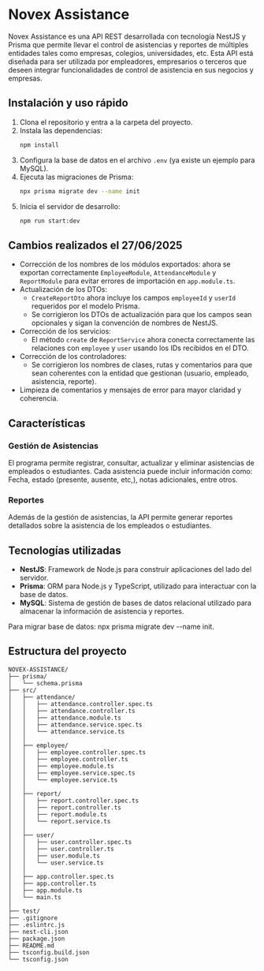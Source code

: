 # Novex Assistance
Novex Assistance es una API REST desarrollada con tecnología NestJS y Prisma que permite llevar el control de asistencias y reportes de múltiples entidades tales como empresas, colegios, universidades, etc. Esta API está diseñada para ser utilizada por empleadores, empresarios o terceros que deseen integrar funcionalidades de control de asistencia en sus negocios y empresas.

## Instalación y uso rápido

1. Clona el repositorio y entra a la carpeta del proyecto.
2. Instala las dependencias:
   ```bash
   npm install
   ```
3. Configura la base de datos en el archivo `.env` (ya existe un ejemplo para MySQL).
4. Ejecuta las migraciones de Prisma:
   ```bash
   npx prisma migrate dev --name init
   ```
5. Inicia el servidor de desarrollo:
   ```bash
   npm run start:dev
   ```

## Cambios realizados el 27/06/2025

- Corrección de los nombres de los módulos exportados: ahora se exportan correctamente `EmployeeModule`, `AttendanceModule` y `ReportModule` para evitar errores de importación en `app.module.ts`.
- Actualización de los DTOs:
  - `CreateReportDto` ahora incluye los campos `employeeId` y `userId` requeridos por el modelo Prisma.
  - Se corrigieron los DTOs de actualización para que los campos sean opcionales y sigan la convención de nombres de NestJS.
- Corrección de los servicios:
  - El método `create` de `ReportService` ahora conecta correctamente las relaciones con `employee` y `user` usando los IDs recibidos en el DTO.
- Corrección de los controladores:
  - Se corrigieron los nombres de clases, rutas y comentarios para que sean coherentes con la entidad que gestionan (usuario, empleado, asistencia, reporte).
- Limpieza de comentarios y mensajes de error para mayor claridad y coherencia.

## Características
### Gestión de Asistencias
El programa permite registrar, consultar, actualizar y eliminar asistencias de empleados o estudiantes. Cada asistencia puede incluir información como: Fecha, estado (presente, ausente, etc,), notas adicionales, entre otros.

### Reportes
Además de la gestión de asistencias, la API permite generar reportes detallados sobre la asistencia de los empleados o estudiantes.

## Tecnologías utilizadas
- **NestJS**: Framework de Node.js para construir aplicaciones del lado del servidor.
- **Prisma**: ORM para Node.js y TypeScript, utilizado para interactuar con la base de datos.
- **MySQL**: Sistema de gestión de bases de datos relacional utilizado para almacenar la información de asistencia y reportes.

Para migrar base de datos: npx prisma migrate dev --name init.

## Estructura del proyecto
```
NOVEX-ASSISTANCE/
├── prisma/
│   └── schema.prisma
├── src/
│   ├── attendance/
│   │   ├── attendance.controller.spec.ts
│   │   ├── attendance.controller.ts
│   │   ├── attendance.module.ts
│   │   ├── attendance.service.spec.ts
│   │   └── attendance.service.ts
│   │
│   ├── employee/
│   │   ├── employee.controller.spec.ts
│   │   ├── employee.controller.ts
│   │   ├── employee.module.ts
│   │   ├── employee.service.spec.ts
│   │   └── employee.service.ts
│   │
│   ├── report/
│   │   ├── report.controller.spec.ts
│   │   ├── report.controller.ts
│   │   ├── report.module.ts
│   │   └── report.service.ts
│   │
│   ├── user/
│   │   ├── user.controller.spec.ts
│   │   ├── user.controller.ts
│   │   ├── user.module.ts
│   │   └── user.service.ts
│   │
│   ├── app.controller.spec.ts
│   ├── app.controller.ts
│   ├── app.module.ts
│   └── main.ts
│
├── test/
├── .gitignore
├── .eslintrc.js
├── nest-cli.json
├── package.json
├── README.md
├── tsconfig.build.json
└── tsconfig.json
```